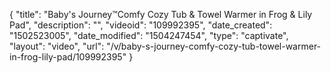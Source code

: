 {
    "title": "Baby's Journey&trade;Comfy Cozy Tub &amp; Towel Warmer in Frog &amp; Lily Pad",
    "description": "",
    "videoid": "109992395",
    "date_created": "1502523005",
    "date_modified": "1504247454",
    "type": "captivate",
    "layout": "video",
    "url": "\/v\/baby-s-journey-comfy-cozy-tub-towel-warmer-in-frog-lily-pad\/109992395"
}